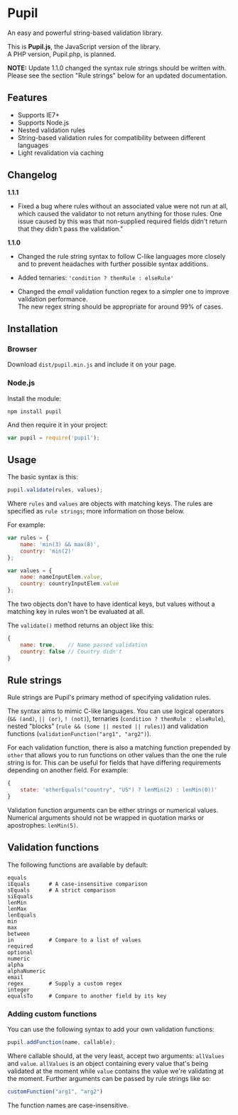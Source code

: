 # Pupil
An easy and powerful string-based validation library.

This is __Pupil.js__, the JavaScript version of the library.  
A PHP version, Pupil.php, is planned.

**NOTE:** Update 1.1.0 changed the syntax rule strings should be written with.  
Please see the section "Rule strings" below for an updated documentation.

## Features
* Supports IE7+
* Supports Node.js
* Nested validation rules
* String-based validation rules for compatibility between different languages
* Light revalidation via caching

## Changelog
**1.1.1**

* Fixed a bug where rules without an associated value were not run at all, which caused the validator to not return anything for those rules. One issue caused by this was that non-supplied required fields didn't return that they didn't pass the validation."

**1.1.0**

* Changed the rule string syntax to follow C-like languages more closely and to prevent
headaches with further possible syntax additions.

* Added ternaries: ```'condition ? thenRule : elseRule'```

* Changed the *email* validation function regex to a simpler one to improve validation performance.  
The new regex string should be appropriate for around 99% of cases.

## Installation
### Browser
Download `dist/pupil.min.js` and include it on your page.

### Node.js
Install the module:
```
npm install pupil
```
And then require it in your project:
```javascript
var pupil = require('pupil');
```

## Usage
The basic syntax is this:

```javascript
pupil.validate(rules, values);
```

Where `rules` and `values` are objects with matching keys. The rules are specified as `rule strings`; more information on those below.

For example:

```javascript
var rules = {
	name: 'min(3) && max(8)',
	country: 'min(2)'
};

var values = {
	name: nameInputElem.value,
	country: countryInputElem.value
};
```

The two objects don't have to have identical keys, but values without a matching key in rules won't be evaluated at all.

The `validate()` method returns an object like this:

```javascript
{
	name: true,    // Name passed validation
	country: false // Country didn't
}
```

## Rule strings
Rule strings are Pupil's primary method of specifying validation rules.

The syntax aims to mimic C-like languages. You can use logical operators (`&& (and)`, `|| (or)`, `! (not)`),
ternaries (`condition ? thenRule : elseRule`), nested "blocks" (`rule && (some || nested || rules)`) and validation
functions (`validationFunction("arg1", "arg2")`).

For each validation function, there is also a matching function prepended by `other` that allows you to run functions
on other values than the one the rule string is for. This can be useful for fields that have differing requirements depending on another field. For example:

```javascript
{
	state: 'otherEquals("country", "US") ? lenMin(2) : lenMin(0))'
}
```

Validation function arguments can be either strings or numerical values. Numerical arguments should not be wrapped in quotation marks or apostrophes: ```lenMin(5)```.

## Validation functions
The following functions are available by default:
```
equals
iEquals      # A case-insensitive comparison
sEquals      # A strict comparison
siEquals
lenMin
lenMax
lenEquals
min
max
between
in           # Compare to a list of values
required
optional
numeric
alpha
alphaNumeric
email
regex        # Supply a custom regex
integer
equalsTo     # Compare to another field by its key
```

### Adding custom functions
You can use the following syntax to add your own validation functions:

```javascript
pupil.addFunction(name, callable);
```

Where callable should, at the very least, accept two arguments: `allValues` and `value`. `allValues` is an object containing every value that's being validated at the moment while `value` contains the value we're validating at the moment. Further arguments can be passed by rule strings like so:

```javascript
customFunction("arg1", "arg2")
```

The function names are case-insensitive.